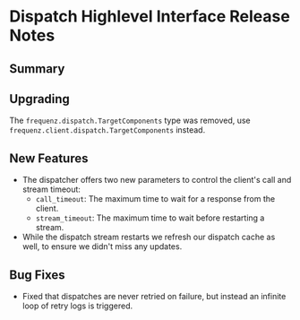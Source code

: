 # Dispatch Highlevel Interface Release Notes

## Summary

<!-- Here goes a general summary of what this release is about -->

## Upgrading

The `frequenz.dispatch.TargetComponents` type was removed, use `frequenz.client.dispatch.TargetComponents` instead.

## New Features

* The dispatcher offers two new parameters to control the client's call and stream timeout:
  - `call_timeout`: The maximum time to wait for a response from the client.
  - `stream_timeout`: The maximum time to wait before restarting a stream.
* While the dispatch stream restarts we refresh our dispatch cache as well, to ensure we didn't miss any updates.

## Bug Fixes

* Fixed that dispatches are never retried on failure, but instead an infinite loop of retry logs is triggered.
